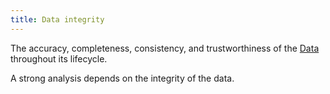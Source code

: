 ```yaml
---
title: Data integrity
---
```

The accuracy, completeness, consistency, and trustworthiness of the [Data](danielesalvatore/data-analysts/foundations/data.md) throughout its lifecycle.

A strong analysis depends on the integrity of the data.